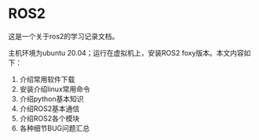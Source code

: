 # ROS2

这是一个关于ros2的学习记录文档。

主机环境为ubuntu 20.04；运行在虚拟机上，安装ROS2 foxy版本。本文内容如下：

1. 介绍常用软件下载
2. 安装介绍linux常用命令
3. 介绍python基本知识
4. 介绍ROS2基本通信
5. 介绍ROS2各个模块
6. 各种细节BUG问题汇总



